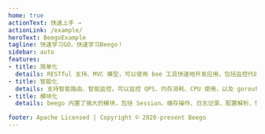 ```yaml
---
home: true
actionText: 快速上手 →
actionLink: /example/
heroText: BeegoExample
tagline: 快速学习GO，快速学习Beego！
sidebar: auto
features:
- title: 简单化
  details: RESTful 支持、MVC 模型，可以使用 bee 工具快速地开发应用，包括监控代码修改进行热编译、自动化测试代码以及自动化打包部署。
- title: 智能化
  details: 支持智能路由、智能监控，可以监控 QPS、内存消耗、CPU 使用，以及 goroutine 的运行状况，让您的线上应用尽在掌握。
- title: 模块化
  details: beego 内置了强大的模块，包括 Session、缓存操作、日志记录、配置解析、性能监控、上下文操作、ORM 模块、请求模拟等强大的模块，足以支撑你任何的应用。

footer: Apache Licensed | Copyright © 2020-present Beego
---
```

